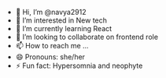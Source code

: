 - 👋 Hi, I’m @navya2912
- 👀 I’m interested in New tech
- 🌱 I’m currently learning React
- 💞️ I’m looking to collaborate on frontend role
- 📫 How to reach me ...
- 😄 Pronouns: she/her
- ⚡ Fun fact: Hypersomnia and neophyte

<!---
navya2912/navya2912 is a ✨ special ✨ repository because its `README.md` (this file) appears on your GitHub profile.
You can click the Preview link to take a look at your changes.
--->
